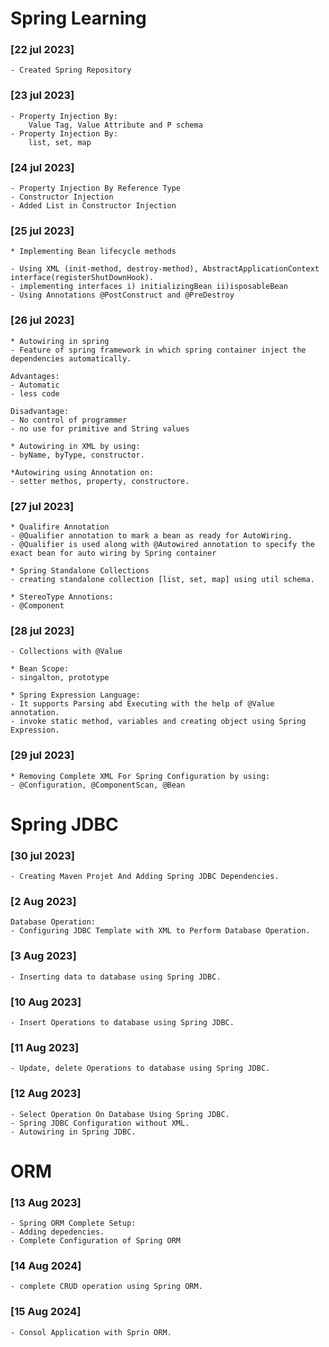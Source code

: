 # Spring Learning

### [22 jul 2023] 
	- Created Spring Repository

### [23 jul 2023]
	- Property Injection By: 
		Value Tag, Value Attribute and P schema
	- Property Injection By:
		list, set, map

### [24 jul 2023]
	- Property Injection By Reference Type
	- Constructor Injection
	- Added List in Constructor Injection

### [25 jul 2023]
	* Implementing Bean lifecycle methods
	
	- Using XML (init-method, destroy-method), AbstractApplicationContext interface(registerShutDownHook).
	- implementing interfaces i) initializingBean ii)isposableBean
	- Using Annotations @PostConstruct and @PreDestroy

### [26 jul 2023]
	* Autowiring in spring
	- Feature of spring framework in which spring container inject the dependencies automatically.

	Advantages: 
	- Automatic
	- less code
	
	Disadvantage: 
	- No control of programmer
	- no use for primitive and String values

	* Autowiring in XML by using:
	- byName, byType, constructor.

	*Autowiring using Annotation on:
	- setter methos, property, constructore.

### [27 jul 2023]
	* Qualifire Annotation
	- @Qualifier annotation to mark a bean as ready for AutoWiring.
	- @Qualifier is used along with @Autowired annotation to specify the exact bean for auto wiring by Spring container

	* Spring Standalone Collections
	- creating standalone collection [list, set, map] using util schema. 	

	* StereoType Annotions:
	- @Component

### [28 jul 2023]
	- Collections with @Value

	* Bean Scope:
	- singalton, prototype

	* Spring Expression Language: 
	- It supports Parsing abd Executing with the help of @Value annotation.
	- invoke static method, variables and creating object using Spring Expression. 

### [29 jul 2023]
	* Removing Complete XML For Spring Configuration by using:
	- @Configuration, @ComponentScan, @Bean 

# Spring JDBC 
### [30 jul 2023]
	- Creating Maven Projet And Adding Spring JDBC Dependencies.
	
### [2 Aug 2023]
	Database Operation:
	- Configuring JDBC Template with XML to Perform Database Operation.

### [3 Aug 2023]
	- Inserting data to database using Spring JDBC.

### [10 Aug 2023]
	- Insert Operations to database using Spring JDBC.

### [11 Aug 2023]
	- Update, delete Operations to database using Spring JDBC.

### [12 Aug 2023]
	- Select Operation On Database Using Spring JDBC.
	- Spring JDBC Configuration without XML.
	- Autowiring in Spring JDBC.

# ORM
### [13 Aug 2023]
	- Spring ORM Complete Setup:
	- Adding depedencies.
	- Complete Configuration of Spring ORM

### [14 Aug 2024]
	- complete CRUD operation using Spring ORM.

### [15 Aug 2024]
	- Consol Application with Sprin ORM.